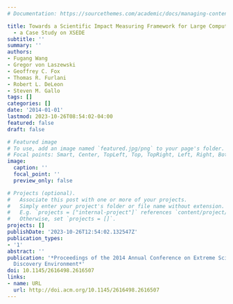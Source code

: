 ```yaml
---
# Documentation: https://sourcethemes.com/academic/docs/managing-content/

title: Towards a Scientific Impact Measuring Framework for Large Computing Facilities
  - a Case Study on XSEDE
subtitle: ''
summary: ''
authors:
- Fugang Wang
- Gregor von Laszewski
- Geoffrey C. Fox
- Thomas R. Furlani
- Robert L. DeLeon
- Steven M. Gallo
tags: []
categories: []
date: '2014-01-01'
lastmod: 2023-10-26T08:54:02-04:00
featured: false
draft: false

# Featured image
# To use, add an image named `featured.jpg/png` to your page's folder.
# Focal points: Smart, Center, TopLeft, Top, TopRight, Left, Right, BottomLeft, Bottom, BottomRight.
image:
  caption: ''
  focal_point: ''
  preview_only: false

# Projects (optional).
#   Associate this post with one or more of your projects.
#   Simply enter your project's folder or file name without extension.
#   E.g. `projects = ["internal-project"]` references `content/project/deep-learning/index.md`.
#   Otherwise, set `projects = []`.
projects: []
publishDate: '2023-10-26T12:54:02.132547Z'
publication_types:
- '1'
abstract: ''
publication: '*Proceedings of the 2014 Annual Conference on Extreme Science and Engineering
  Discovery Environment*'
doi: 10.1145/2616498.2616507
links:
- name: URL
  url: http://doi.acm.org/10.1145/2616498.2616507
---
```

